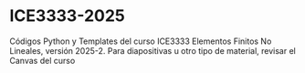 # ICE3333-2025
Códigos Python y Templates del curso ICE3333 Elementos Finitos No Lineales, versión 2025-2.
Para diapositivas u otro tipo de material, revisar el Canvas del curso
